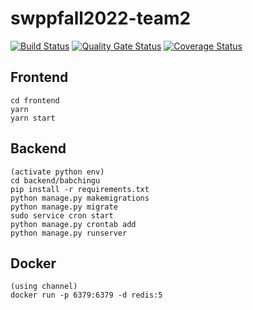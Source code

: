 # swppfall2022-team2

[![Build Status](https://app.travis-ci.com/swsnu/swppfall2022-team2.svg?branch=main)](https://app.travis-ci.com/swsnu/swppfall2022-team2)
[![Quality Gate 
Status](https://sonarcloud.io/api/project_badges/measure?project=swsnu_swppfall2022-team2&metric=alert_status)](https://sonarcloud.io/dashboard?id=swsnu_swppfall2022-team2)
[![Coverage Status](https://coveralls.io/repos/github/swsnu/swppfall2022-team2/badge.svg?branch=main&kill_cache=1)](https://coveralls.io/github/swsnu/swppfall2022-team2?branch=main)






## Frontend
```
cd frontend
yarn
yarn start
```
## Backend
```
(activate python env)
cd backend/babchingu
pip install -r requirements.txt
python manage.py makemigrations
python manage.py migrate
sudo service cron start
python manage.py crontab add
python manage.py runserver
```

## Docker
```
(using channel)
docker run -p 6379:6379 -d redis:5
